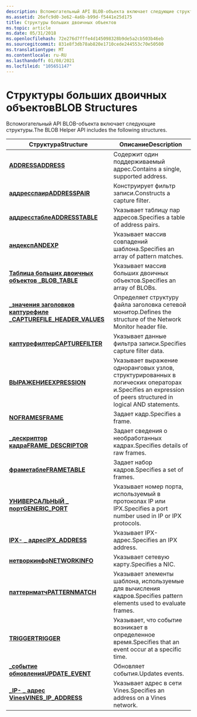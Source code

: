 ```yaml
---
description: Вспомогательный API BLOB-объекта включает следующие структуры.
ms.assetid: 26efc9d0-3e62-4a6b-b99d-f5441e25d175
title: Структуры больших двоичных объектов
ms.topic: article
ms.date: 05/31/2018
ms.openlocfilehash: 72e276d7fffe4d145098328b9de5a2cb503b46eb
ms.sourcegitcommit: 831e8f3db78ab820e1710cede244553c70e50500
ms.translationtype: MT
ms.contentlocale: ru-RU
ms.lasthandoff: 01/08/2021
ms.locfileid: "105651147"
---
```

# <a name="blob-structures"></a><span data-ttu-id="109ff-103">Структуры больших двоичных объектов</span><span class="sxs-lookup"><span data-stu-id="109ff-103">BLOB Structures</span></span>

<span data-ttu-id="109ff-104">Вспомогательный API BLOB-объекта включает следующие структуры.</span><span class="sxs-lookup"><span data-stu-id="109ff-104">The BLOB Helper API includes the following structures.</span></span>



| <span data-ttu-id="109ff-105">Структура</span><span class="sxs-lookup"><span data-stu-id="109ff-105">Structure</span></span>                                                        | <span data-ttu-id="109ff-106">Описание</span><span class="sxs-lookup"><span data-stu-id="109ff-106">Description</span></span>                                                            |
|------------------------------------------------------------------|------------------------------------------------------------------------|
| [<span data-ttu-id="109ff-107">**ADDRESS**</span><span class="sxs-lookup"><span data-stu-id="109ff-107">**ADDRESS**</span></span>](address.md)                                       | <span data-ttu-id="109ff-108">Содержит один поддерживаемый адрес.</span><span class="sxs-lookup"><span data-stu-id="109ff-108">Contains a single, supported address.</span></span>                                  |
| [<span data-ttu-id="109ff-109">**аддресспаир**</span><span class="sxs-lookup"><span data-stu-id="109ff-109">**ADDRESSPAIR**</span></span>](addresspair.md)                               | <span data-ttu-id="109ff-110">Конструирует фильтр записи.</span><span class="sxs-lookup"><span data-stu-id="109ff-110">Constructs a capture filter.</span></span>                                           |
| [<span data-ttu-id="109ff-111">**аддресстабле**</span><span class="sxs-lookup"><span data-stu-id="109ff-111">**ADDRESSTABLE**</span></span>](addresstable.md)                             | <span data-ttu-id="109ff-112">Указывает таблицу пар адресов.</span><span class="sxs-lookup"><span data-stu-id="109ff-112">Specifies a table of address pairs.</span></span>                                    |
| [<span data-ttu-id="109ff-113">**андексп**</span><span class="sxs-lookup"><span data-stu-id="109ff-113">**ANDEXP**</span></span>](andexp.md)                                         | <span data-ttu-id="109ff-114">Указывает массив совпадений шаблона.</span><span class="sxs-lookup"><span data-stu-id="109ff-114">Specifies an array of pattern matches.</span></span>                                 |
| [<span data-ttu-id="109ff-115">**Таблица больших двоичных объектов \_**</span><span class="sxs-lookup"><span data-stu-id="109ff-115">**BLOB\_TABLE**</span></span>](blob-table.md)                                | <span data-ttu-id="109ff-116">Указывает массив больших двоичных объектов.</span><span class="sxs-lookup"><span data-stu-id="109ff-116">Specifies an array of BLOBs.</span></span>                                           |
| [<span data-ttu-id="109ff-117">**\_значения заголовков каптурефиле \_**</span><span class="sxs-lookup"><span data-stu-id="109ff-117">**CAPTUREFILE\_HEADER\_VALUES**</span></span>](capturefile-header-values.md) | <span data-ttu-id="109ff-118">Определяет структуру файла заголовка сетевой монитор.</span><span class="sxs-lookup"><span data-stu-id="109ff-118">Defines the structure of the Network Monitor header file.</span></span>              |
| [<span data-ttu-id="109ff-119">**каптурефилтер**</span><span class="sxs-lookup"><span data-stu-id="109ff-119">**CAPTUREFILTER**</span></span>](capturefilter.md)                           | <span data-ttu-id="109ff-120">Указывает данные фильтра записи.</span><span class="sxs-lookup"><span data-stu-id="109ff-120">Specifies capture filter data.</span></span>                                         |
| [<span data-ttu-id="109ff-121">**ВЫРАЖЕНИЕ**</span><span class="sxs-lookup"><span data-stu-id="109ff-121">**EXPRESSION**</span></span>](expression.md)                                 | <span data-ttu-id="109ff-122">Указывает выражение одноранговых узлов, структурированных в логических операторах и.</span><span class="sxs-lookup"><span data-stu-id="109ff-122">Specifies an expression of peers structured in logical AND statements.</span></span> |
| [<span data-ttu-id="109ff-123">**NOFRAMES**</span><span class="sxs-lookup"><span data-stu-id="109ff-123">**FRAME**</span></span>](frame.md)                                           | <span data-ttu-id="109ff-124">Задает кадр.</span><span class="sxs-lookup"><span data-stu-id="109ff-124">Specifies a frame.</span></span>                                                     |
| [<span data-ttu-id="109ff-125">**\_дескриптор кадра**</span><span class="sxs-lookup"><span data-stu-id="109ff-125">**FRAME\_DESCRIPTOR**</span></span>](frame-descriptor.md)                    | <span data-ttu-id="109ff-126">Задает сведения о необработанных кадрах.</span><span class="sxs-lookup"><span data-stu-id="109ff-126">Specifies details of raw frames.</span></span>                                       |
| [<span data-ttu-id="109ff-127">**фраметабле**</span><span class="sxs-lookup"><span data-stu-id="109ff-127">**FRAMETABLE**</span></span>](frametable.md)                                 | <span data-ttu-id="109ff-128">Задает набор кадров.</span><span class="sxs-lookup"><span data-stu-id="109ff-128">Specifies a set of frames.</span></span>                                             |
| [<span data-ttu-id="109ff-129">**УНИВЕРСАЛЬНЫЙ \_ порт**</span><span class="sxs-lookup"><span data-stu-id="109ff-129">**GENERIC\_PORT**</span></span>](generic-port.md)                            | <span data-ttu-id="109ff-130">Указывает номер порта, используемый в протоколах IP или IPX.</span><span class="sxs-lookup"><span data-stu-id="109ff-130">Specifies a port number used in IP or IPX protocols.</span></span>                   |
| [<span data-ttu-id="109ff-131">**IPX- \_ адрес**</span><span class="sxs-lookup"><span data-stu-id="109ff-131">**IPX\_ADDRESS**</span></span>](ipx-address.md)                              | <span data-ttu-id="109ff-132">Указывает IPX-адрес.</span><span class="sxs-lookup"><span data-stu-id="109ff-132">Specifies an IPX address.</span></span>                                              |
| [<span data-ttu-id="109ff-133">**нетворкинфо**</span><span class="sxs-lookup"><span data-stu-id="109ff-133">**NETWORKINFO**</span></span>](networkinfo.md)                               | <span data-ttu-id="109ff-134">Указывает сетевую карту.</span><span class="sxs-lookup"><span data-stu-id="109ff-134">Specifies a NIC.</span></span>                                                       |
| [<span data-ttu-id="109ff-135">**паттернматч**</span><span class="sxs-lookup"><span data-stu-id="109ff-135">**PATTERNMATCH**</span></span>](patternmatch.md)                             | <span data-ttu-id="109ff-136">Указывает элементы шаблона, используемые для вычисления кадров.</span><span class="sxs-lookup"><span data-stu-id="109ff-136">Specifies pattern elements used to evaluate frames.</span></span>                    |
| [<span data-ttu-id="109ff-137">**TRIGGER**</span><span class="sxs-lookup"><span data-stu-id="109ff-137">**TRIGGER**</span></span>](trigger.md)                                       | <span data-ttu-id="109ff-138">Указывает, что событие возникает в определенное время.</span><span class="sxs-lookup"><span data-stu-id="109ff-138">Specifies that an event occur at a specific time.</span></span>                      |
| [<span data-ttu-id="109ff-139">**\_событие обновления**</span><span class="sxs-lookup"><span data-stu-id="109ff-139">**UPDATE\_EVENT**</span></span>](update-event.md)                            | <span data-ttu-id="109ff-140">Обновляет события.</span><span class="sxs-lookup"><span data-stu-id="109ff-140">Updates events.</span></span>                                                        |
| [<span data-ttu-id="109ff-141">**\_IP- \_ адрес Vines**</span><span class="sxs-lookup"><span data-stu-id="109ff-141">**VINES\_IP\_ADDRESS**</span></span>](vines-ip-address.md)                   | <span data-ttu-id="109ff-142">Указывает адрес в сети Vines.</span><span class="sxs-lookup"><span data-stu-id="109ff-142">Specifies an address on a Vines network.</span></span>                               |



 

 

 




